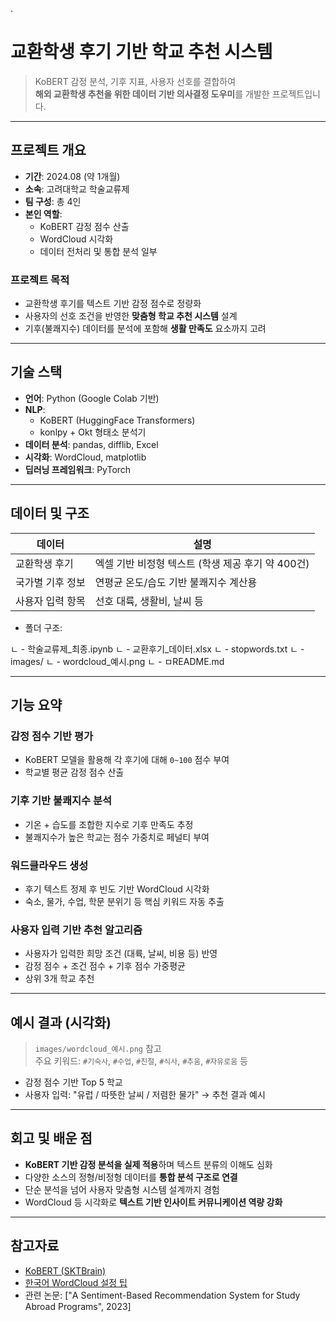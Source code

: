 .
# 교환학생 후기 기반 학교 추천 시스템

> KoBERT 감정 분석, 기후 지표, 사용자 선호를 결합하여  
> **해외 교환학생 추천을 위한 데이터 기반 의사결정 도우미**를 개발한 프로젝트입니다.

---

## 프로젝트 개요

- **기간**: 2024.08 (약 1개월)  
- **소속**: 고려대학교 학술교류제  
- **팀 구성**: 총 4인  
- **본인 역할**:  
  - KoBERT 감정 점수 산출  
  - WordCloud 시각화  
  - 데이터 전처리 및 통합 분석 일부

### 프로젝트 목적

- 교환학생 후기를 텍스트 기반 감정 점수로 정량화
- 사용자의 선호 조건을 반영한 **맞춤형 학교 추천 시스템** 설계
- 기후(불쾌지수) 데이터를 분석에 포함해 **생활 만족도** 요소까지 고려

---

## 기술 스택

- **언어**: Python (Google Colab 기반)
- **NLP**:
  - KoBERT (HuggingFace Transformers)
  - konlpy + Okt 형태소 분석기
- **데이터 분석**: pandas, difflib, Excel
- **시각화**: WordCloud, matplotlib
- **딥러닝 프레임워크**: PyTorch

---

## 데이터 및 구조

| 데이터 | 설명 |
|--------|------|
| 교환학생 후기 | 엑셀 기반 비정형 텍스트 (학생 제공 후기 약 400건) |
| 국가별 기후 정보 | 연평균 온도/습도 기반 불쾌지수 계산용 |
| 사용자 입력 항목 | 선호 대륙, 생활비, 날씨 등 |

- 폴더 구조:

ㄴ - 학술교류제_최종.ipynb
ㄴ - 교환후기_데이터.xlsx
ㄴ - stopwords.txt
ㄴ - images/
  ㄴ - wordcloud_예시.png
ㄴ - ㅁREADME.md


---

## 기능 요약

### 감정 점수 기반 평가

- KoBERT 모델을 활용해 각 후기에 대해 `0~100` 점수 부여
- 학교별 평균 감정 점수 산출

### 기후 기반 불쾌지수 분석

- 기온 + 습도를 조합한 지수로 기후 만족도 추정
- 불쾌지수가 높은 학교는 점수 가중치로 페널티 부여

### 워드클라우드 생성

- 후기 텍스트 정제 후 빈도 기반 WordCloud 시각화  
- 숙소, 물가, 수업, 학문 분위기 등 핵심 키워드 자동 추출

### 사용자 입력 기반 추천 알고리즘

- 사용자가 입력한 희망 조건 (대륙, 날씨, 비용 등) 반영
- 감정 점수 + 조건 점수 + 기후 점수 가중평균
- 상위 3개 학교 추천

---

## 예시 결과 (시각화)

> `images/wordcloud_예시.png` 참고  
> 주요 키워드: `#기숙사`, `#수업`, `#친절`, `#식사`, `#추움`, `#자유로움` 등

- 감정 점수 기반 Top 5 학교
- 사용자 입력: "유럽 / 따뜻한 날씨 / 저렴한 물가" → 추천 결과 예시

---

## 회고 및 배운 점

- **KoBERT 기반 감정 분석을 실제 적용**하며 텍스트 분류의 이해도 심화
- 다양한 소스의 정형/비정형 데이터를 **통합 분석 구조로 연결**
- 단순 분석을 넘어 사용자 맞춤형 시스템 설계까지 경험
- WordCloud 등 시각화로 **텍스트 기반 인사이트 커뮤니케이션 역량 강화**

---

## 참고자료

- [KoBERT (SKTBrain)](https://github.com/SKTBrain/KoBERT)
- [한국어 WordCloud 설정 팁](https://wikidocs.net/198317)
- 관련 논문: ["A Sentiment-Based Recommendation System for Study Abroad Programs", 2023]


